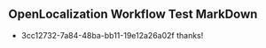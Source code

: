 ## OpenLocalization Workflow Test MarkDown
* 3cc12732-7a84-48ba-bb11-19e12a26a02f 
thanks!<!--HONumber=Mar16_HO2-->
